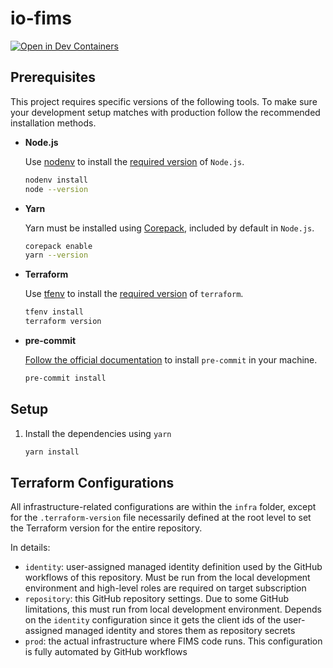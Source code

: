 # io-fims

[![Open in Dev Containers](https://img.shields.io/static/v1?label=Dev%20Containers&message=Open&color=blue&logo=visualstudiocode)](https://vscode.dev/redirect?url=vscode://ms-vscode-remote.remote-containers/cloneInVolume?url=https://github.com/pagopa/io-fims)

## Prerequisites

This project requires specific versions of the following tools. To make sure your development setup matches with production follow the recommended installation methods.

- **Node.js**

  Use [nodenv](https://github.com/nodenv/nodenv) to install the [required version](.node-version) of `Node.js`.

  ```sh
  nodenv install
  node --version
  ```

- **Yarn**

  Yarn must be installed using [Corepack](https://yarnpkg.com/getting-started/install), included by default in `Node.js`.

  ```sh
  corepack enable
  yarn --version
  ```

- **Terraform**

  Use [tfenv](https://github.com/tfutils/tfenv) to install the [required version](.terraform-version) of `terraform`.

  ```sh
  tfenv install
  terraform version
  ```

- **pre-commit**

  [Follow the official documentation](https://pre-commit.com/) to install `pre-commit` in your machine.

  ```sh
  pre-commit install
  ```

## Setup

1. Install the dependencies using `yarn`

   ```sh
   yarn install
   ```

## Terraform Configurations

All infrastructure-related configurations are within the `infra` folder, except for the `.terraform-version` file necessarily defined at the root level to set the Terraform version for the entire repository.

In details:

- `identity`: user-assigned managed identity definition used by the GitHub workflows of this repository. Must be run from the local development environment and high-level roles are required on target subscription
- `repository`: this GitHub repository settings. Due to some GitHub limitations, this must run from local development environment. Depends on the `identity` configuration since it gets the client ids of the user-assigned managed identity and stores them as repository secrets
- `prod`: the actual infrastructure where FIMS code runs. This configuration is fully automated by GitHub workflows
